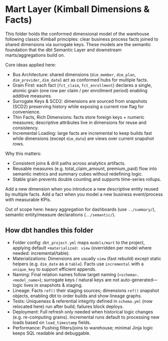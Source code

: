 # Mart Layer (Kimball Dimensions & Facts)

This folder holds the conformed dimensional model of the warehouse following classic Kimball principles: clear business process facts joined to shared dimensions via surrogate keys. These models are the semantic foundation that the dbt Semantic Layer and downstream marts/aggregations build on.

Core ideas applied here:

- Bus Architecture: shared dimensions (`dim_member`, `dim_plan`, `dim_provider`, `dim_date`) act as conformed hubs for multiple facts.
- Grain First: each fact (`fct_claim`, `fct_enrollment`) declares a single, atomic grain (one row per claim / per enrollment period) enabling additive measures.
- Surrogate Keys & SCD2: dimensions are sourced from snapshots (SCD2) preserving history while exposing a current row flag for convenience.
- Thin Facts, Rich Dimensions: facts store foreign keys + numeric measures; descriptive attributes live in dimensions for reuse and consistency.
- Incremental Loading: large facts are incremental to keep builds fast while dimensions (except `dim_date`) are views over current snapshot rows.

Why this matters:

- Consistent joins & drill paths across analytics artifacts.
- Reusable measures (e.g. total_claim_amount, premium_paid) flow into semantic metrics and summary cubes without redefining logic.
- Stable grain prevents double counting and supports time-series rollups.

Add a new dimension when you introduce a new descriptive entity reused by multiple facts. Add a fact when you model a new business event/process with measurable KPIs.

Out of scope here: heavy aggregation for dashboards (use `../summary/`), semantic entity/measure declarations (`../semantic/`).

## How dbt handles this folder

- Folder config: `dbt_project.yml` maps `models/mart` to the project, applying default `+materialized: view` (overridden per model where needed: incremental/table).
- Materializations: Dimensions are usually `view` (fast rebuild) except static helpers (e.g. `dim_date` as a `table`). Facts use `incremental` with a `unique_key` to support efficient appends.
- Naming: Final relation names follow target naming (`<schema>.<model_name>`); surrogate keys / natural keys are not auto-generated—logic lives in snapshots & staging.
- Lineage: Facts `ref()` their staging sources; dimensions `ref()` snapshot objects, enabling dbt to order builds and show lineage graphs.
- Tests: Uniqueness & referential integrity defined in `schema.yml` (now relocated here) run after build; failures block deploys.
- Deployment: Full refresh only needed when historical logic changes (e.g. re-computing grains). Incremental runs default to processing new loads based on `load_timestamp` fields.
- Performance: Pushing filters/joins to warehouse; minimal Jinja logic keeps SQL readable and debuggable.
